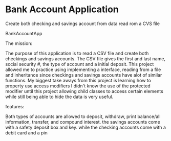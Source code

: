 # Bank Account Application

Create both checking and savings account from data read rom a CVS file

BankAccountApp

The mission:

The purpose of this application is to read a CSV file and create both checkings and savings accounts. The
CSV file gives the first and last name, social security #, the type of account and a initial deposit. This project
allowed me to practice using implementing a interface, reading from a file and inheritance since checkings and savings
accounts have alot of similar functions. My biggest take aways from this project is learning how to property use access
modifiers I didn't know the use of the protected modifier until this project allowing child classes to access certain elements
while still being able to hide the data is very useful.

features:

Both types of accounts are allowed to deposit, withdraw, print balance/all information, transfer, and compound interest.
the savings accounts come with a safety deposit box and key. while the checking accounts come with a debit card and a pin
